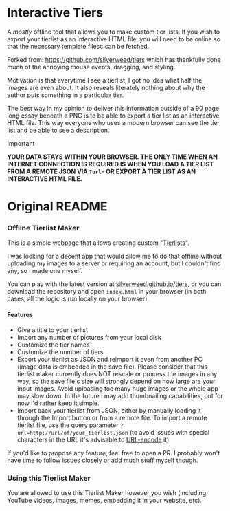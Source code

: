 # Interactive Tiers
A *mostly* offline tool that allows you to make custom tier lists. If you wish to export your tierlist as an interactive HTML file, you will need to be online so that the necessary template filesc can be fetched.

Forked from: https://github.com/silverweed/tiers which has thankfully done much of the annoying mouse events, dragging, and styling.

Motivation is that everytime I see a tierlist, I got no idea what half the images are even about. It also reveals literately nothing about why the author puts something in a particular tier.

The best way in my opinion to deliver this information outside of a 90 page long essay beneath a PNG is to be able to export a tier list as an interactive HTML file. This way everyone who uses a modern browser can see the tier list and be able to see a description.

> [!IMPORTANT]  
> **YOUR DATA STAYS WITHIN YOUR BROWSER. THE ONLY TIME WHEN AN INTERNET CONNECTION IS REQUIRED IS WHEN YOU LOAD A TIER LIST FROM A REMOTE JSON VIA `?url=` OR EXPORT A TIER LIST AS AN INTERACTIVE HTML FILE.**

# Original README
### Offline Tierlist Maker

This is a simple webpage that allows creating custom "[Tierlists](https://knowyourmeme.com/memes/tier-lists)".

I was looking for a decent app that would allow me to do that offline without uploading my images to a server or requiring an account, but I couldn't find any, so I made one myself.

You can play with the latest version at [silverweed.github.io/tiers](https://silverweed.github.io/tiers), or you can download the repository and open `index.html` in your browser (in both cases, all the logic is run locally on your browser).

#### Features
- Give a title to your tierlist
- Import any number of pictures from your local disk
- Customize the tier names
- Customize the number of tiers
- Export your tierlist as JSON and reimport it even from another PC (image data is embedded in the save file). Please consider that this tierlist maker currently does NOT rescale or process the images in any way, so the save file's size will strongly depend on how large are your input images. Avoid uploading too many huge images or the whole app may slow down. In the future I may add thumbnailing capabilities, but for now I'd rather keep it simple. 
- Import back your tierlist from JSON, either by manually loading it through the Import button or from a remote file. To import a remote tierlist file, use the query parameter `?url=http://url/of/your_tierlist.json` (to avoid issues with special characters in the URL it's advisable to [URL-encode](https://www.urlencoder.io/) it).

If you'd like to propose any feature, feel free to open a PR. I probably won't have time to follow issues closely or add much stuff myself though.

### Using this Tierlist Maker

You are allowed to use this Tierlist Maker however you wish (including YouTube videos, images, memes, embedding it in your website, etc).

